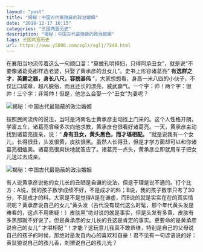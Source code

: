 ```yaml
---
layout: "post"
title: "揭秘：中国古代最隐蔽的政治婚姻"
date: "2018-12-17 16:15"
categories: "三国两晋历史"
description: "揭秘：中国古代最隐蔽的政治婚姻"
tags: 三国两晋历史
url: https://www.y5000.com/zgls/sglj/7248.html
---
```






在襄阳当地流传着这么一句顺口溜：“莫做孔明择妇，只得阿承丑女”，就是说“不要像诸葛亮那样选老婆，只娶了黄承彦的丑女儿”。史书上形容诸葛亮“
**有逸群之才，英霸之器，身长八尺，容貌甚伟**
”，大家想想看，身高一米八四的小伙子，不仅出口成章，超凡脱俗，而且还长的漂亮，威武霸气。一个字：帅！两个字：很帅！三个字：非常帅！但是，他怎么会娶一个“丑女”为妻呢？

![揭秘：中国古代最隐蔽的政治婚姻](/uploads/allimg/161214/6-161214150444559.JPG)

按照民间流传的说法，当时是沔南名士黄承彦主动找上门来的。这个人性格开朗，学富五车，诸葛亮曾经多次向他求教，黄承彦也很看好诸葛亮。一天，黄承彦主动找到诸葛亮提亲，说：“
**身有丑女，黄头黑色，而才堪相配。**
”就是说我有一个女儿，长得很丑，头发很黄，皮肤很黑。虽然人长得丑，但是才学方面却可以和你诸葛亮相媲美。诸葛亮很爽快地就答应了。诸葛亮一点头，黄承彦立即就用车子把女儿送过去成亲。

![揭秘：中国古代最隐蔽的政治婚姻](/uploads/allimg/161214/6-161214150455417.JPG)

有人说黄承彦说他的女儿长的丑陋是自谦的说法，但是于理是说不通的。打个比方：A说，我的孩子数学成绩不好，不是成才的料；B说，我的孩子数学只考了30分，不是成才的料。大家是不是觉得A是在谦虚，而B说的就是实实在在的真实情况呢？黄承彦说自己的女儿“黄头发（古代没有现代这么时髦，那个年代黄头发是难看的，这点不用质疑！）皮肤黑”绝对说的就是事实，但是头发有多黄、皮肤有多黑那就不好说了，但是黄承彦的女儿长的丑这是肯定的事实。更要命的是黄承彦说自己的女儿“
才堪相配
”！才能？这玩意儿我真不敢恭维，特别是自己的父母说自己的孩子的时候，那绝对是发自内心的喜欢和自豪！君不见有一句谚语说的好：黄鼠狼说自己的孩儿香，刺猬说自己的孩儿光？
